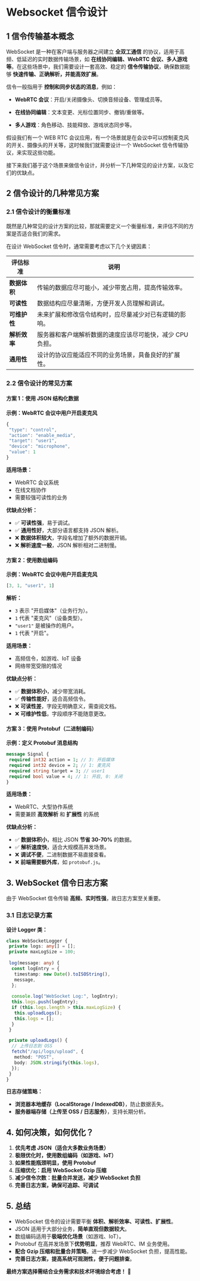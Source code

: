 
# Websocket 信令设计

## 1 信令传输基本概念

WebSocket 是一种在客户端与服务器之间建立 **全双工通信** 的协议，适用于高频、低延迟的实时数据传输场景，如 **在线协同编辑、WebRTC 会议、多人游戏等**。在这些场景中，我们需要设计一套高效、稳定的 **信令传输协议**，确保数据能够 **快速传输、正确解析，并能高效扩展**。

信令一般指用于 **控制和同步状态的消息**，例如：

- **WebRTC 会议**：开启/关闭摄像头、切换音频设备、管理成员等。

- **在线协同编辑**：文本变更、光标位置同步、撤销/重做等。

- **多人游戏**：角色移动、技能释放、游戏状态同步等。

假设我们有一个 WEB RTC 会议应用，有一个场景就是在会议中可以控制麦克风的开关、摄像头的开关等，这时候我们就需要设计一个 WebSocket 信令传输协议，来实现这些功能。

接下来我们基于这个场景来做信令设计，并分析一下几种常见的设计方案，以及它们的优缺点。

## 2 信令设计的几种常见方案

### 2.1 信令设计的衡量标准

既然是几种常见的设计方案的比较，那就需要定义一个衡量标准，来评估不同的方案是否适合我们的需求。

在设计 WebSocket 信令时，通常需要考虑以下几个关键因素：

| 评估标准     | 说明                              |
| -------- | ------------------------------- |
| **数据体积** | 传输的数据应尽可能小，减少带宽占用，提高传输效率。       |
| **可读性**  | 数据结构应尽量清晰，方便开发人员理解和调试。          |
| **可维护性** | 未来扩展和修改信令结构时，应尽量减少对已有逻辑的影响。     |
| **解析效率** | 服务器和客户端解析数据的速度应该尽可能快，减少 CPU 负担。 |
| **通用性**  | 设计的协议应能适应不同的业务场景，具备良好的扩展性。      |

### 2.2 信令设计的常见方案

#### **方案 1：使用 JSON 结构化数据**

**示例：WebRTC 会议中用户开启麦克风**

```javascript
{
 "type": "control",
 "action": "enable_media",
 "target": "user1",
 "device": "microphone",
 "value": 1
}
```

**适用场景：**

- WebRTC 会议系统
- 在线文档协作
- 需要较强可读性的业务

**优缺点分析：**

- ✅ **可读性强**，易于调试。
- ✅ **通用性好**，大部分语言都支持 JSON 解析。
- ❌ **数据体积较大**，字段名增加了额外的数据开销。
- ❌ **解析速度一般**，JSON 解析相对二进制慢。

#### **方案 2：使用数组编码**

**示例：WebRTC 会议中用户开启麦克风**

```javascript
[3, 1, "user1", 1]
```

**解析：**

- `3` 表示 "开启媒体"（业务行为）。
- `1` 代表 "麦克风"（设备类型）。
- `"user1"` 是被操作的用户。
- `1` 代表 "开启"。

**适用场景：**

- 高频信令，如游戏、IoT 设备
- 网络带宽受限的情况

**优缺点分析：**

- ✅ **数据体积小**，减少带宽消耗。
- ✅ **传输性能好**，适合高频信令。
- ❌ **可读性差**，字段无明确意义，需查阅文档。
- ❌ **可维护性低**，字段顺序不能随意更改。

#### **方案 3：使用 Protobuf（二进制编码）**

**示例：定义 Protobuf 消息结构**

```proto
message Signal {
 required int32 action = 1; // 3: 开启媒体
 required int32 device = 2; // 1: 麦克风
 required string target = 3; // user1
 required bool value = 4; // 1: 开启, 0: 关闭
}
```

**适用场景：**

- WebRTC、大型协作系统
- 需要兼顾 **高效解析** 和 **扩展性** 的系统

**优缺点分析：**

- ✅ **数据体积小**，相比 JSON **节省 30-70%** 的数据。
- ✅ **解析速度快**，适合大规模高并发场景。
- ❌ **调试不便**，二进制数据不易直接查看。
- ❌ **前端需要额外库**，如 `protobuf.js`。

## 3. WebSocket 信令日志方案

由于 WebSocket 信令传输 **高频、实时性强**，故日志方案至关重要。

### 3.1 日志记录方案

**设计 Logger 类：**

```typescript
class WebSocketLogger {
 private logs: any[] = [];
 private maxLogSize = 100;
 
 log(message: any) {
  const logEntry = {
   timestamp: new Date().toISOString(),
   message,
  };
  
  console.log("WebSocket Log:", logEntry);
  this.logs.push(logEntry);
  if (this.logs.length > this.maxLogSize) {
   this.uploadLogs();
   this.logs = [];
  }
 }

 private uploadLogs() {
  // 上传日志到 OSS
  fetch("/api/logs/upload", {
   method: "POST",
   body: JSON.stringify(this.logs),
  });
 }
}
```

**日志存储策略：**

- **浏览器本地缓存（LocalStorage / IndexedDB）**，防止数据丢失。
- **服务器端存储（上传至 OSS / 日志服务）**，支持长期分析。

## 4. 如何决策，如何优化？

1. **优先考虑 JSON（适合大多数业务场景）**
2. **极限优化时，使用数组编码（如游戏、IoT）**
3. **如果性能瓶颈明显，使用 Protobuf**
4. **压缩优化：启用 WebSocket Gzip 压缩**
5. **减少信令次数：批量合并发送，减少 WebSocket 负担**
6. **完善日志方案，确保可追踪、可调试**

## 5. 总结

- WebSocket 信令的设计需要平衡 **体积、解析效率、可读性、扩展性**。
- JSON 适用于大部分业务，**简单直观但数据较大**。
- 数组编码适用于**极端优化场景**（如游戏、IoT）。
- Protobuf 在高并发场景下**优势明显**，推荐 WebRTC、IM 业务使用。
- **配合 Gzip 压缩和批量合并策略**，进一步减少 WebSocket 负担，提高性能。
- **完善日志方案，提高系统可观测性，便于问题排查**。

**最终方案选择需结合业务需求和技术环境综合考虑！** 🚀
